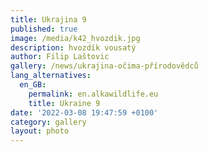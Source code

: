 ```yaml
---
title: Ukrajina 9
published: true
image: /media/k42_hvozdik.jpg
description: hvozdík vousatý
author: Filip Laštovic
gallery: /news/ukrajina-očima-přírodovědců
lang_alternatives:
  en_GB:
    permalink: en.alkawildlife.eu
    title: Ukraine 9
date: '2022-03-08 19:47:59 +0100'
category: gallery
layout: photo
---
```


